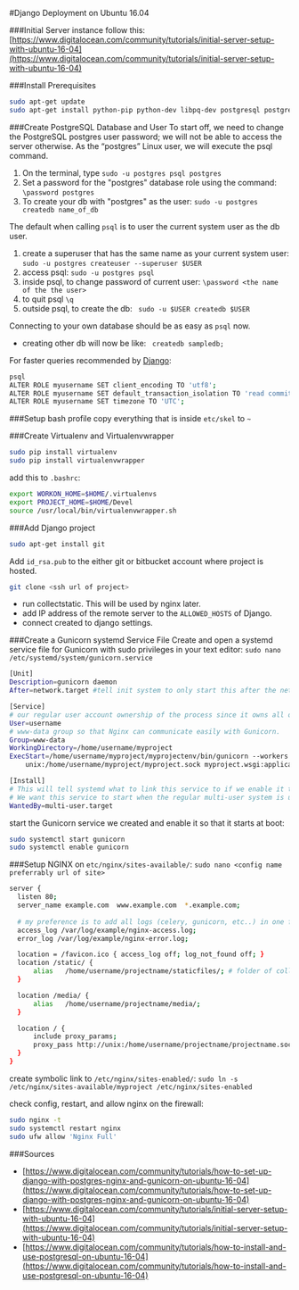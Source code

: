 #Django Deployment on Ubuntu 16.04

###Initial Server instance
follow this: [https://www.digitalocean.com/community/tutorials/initial-server-setup-with-ubuntu-16-04](https://www.digitalocean.com/community/tutorials/initial-server-setup-with-ubuntu-16-04)

###Install Prerequisites
```bash
sudo apt-get update
sudo apt-get install python-pip python-dev libpq-dev postgresql postgresql-contrib nginx
```

###Create PostgreSQL Database and User
To start off, we need to change the PostgreSQL postgres user password; we will not be able to access the server otherwise. As the “postgres” Linux user, we will execute the psql command.

1. On the terminal, type ```sudo -u postgres psql postgres```
2. Set a password for the "postgres" database role using the command: ```\password postgres```
3. To create your db with "postgres" as the user: ```sudo -u postgres createdb name_of_db```

The default when calling ```psql``` is to user the current system user as the db user.

1. create a superuser that has the same name as your current system user: ```sudo -u postgres createuser --superuser $USER```
2. access psql: ```sudo -u postgres psql```
3. inside psql, to change password of current user: ```\password <the name of the the user>```
4. to quit psql ```\q```
5. outside psql, to create the db: ``` sudo -u $USER createdb $USER```

Connecting to your own database should be as easy as ```psql``` now.
* creating other db will now be like: ``` createdb sampledb;```

For faster queries recommended by [Django](https://docs.djangoproject.com/en/1.9/ref/databases/#optimizing-postgresql-s-configuration):
```bash
psql
ALTER ROLE myusername SET client_encoding TO 'utf8';
ALTER ROLE myusername SET default_transaction_isolation TO 'read committed';
ALTER ROLE myusername SET timezone TO 'UTC';
```

###Setup bash profile
copy everything that is inside `etc/skel` to `~`

###Create Virtualenv and Virtualenvwrapper
```bash
sudo pip install virtualenv
sudo pip install virtualenvwrapper
```
add this to `.bashrc`:
```bash
export WORKON_HOME=$HOME/.virtualenvs
export PROJECT_HOME=$HOME/Devel
source /usr/local/bin/virtualenvwrapper.sh
```
###Add Django project
```bash
sudo apt-get install git
```
Add `id_rsa.pub` to the either git or bitbucket account where project is hosted.
```bash
git clone <ssh url of project>
```
* run collectstatic. This will be used by nginx later.
* add IP address of the remote server to the `ALLOWED_HOSTS` of Django.
* connect created to django settings.

###Create a Gunicorn systemd Service File
Create and open a systemd service file for Gunicorn with sudo privileges in your text editor:
`sudo nano /etc/systemd/system/gunicorn.service`
```bash
[Unit]
Description=gunicorn daemon
After=network.target #tell init system to only start this after the networking target has been reached

[Service]
# our regular user account ownership of the process since it owns all of the relevant files.
User=username
# www-data group so that Nginx can communicate easily with Gunicorn.
Group=www-data 
WorkingDirectory=/home/username/myproject
ExecStart=/home/username/myproject/myprojectenv/bin/gunicorn --workers 3 --bind \
    unix:/home/username/myproject/myproject.sock myproject.wsgi:application

[Install]
# This will tell systemd what to link this service to if we enable it to start at boot.
# We want this service to start when the regular multi-user system is up and running
WantedBy=multi-user.target
```
start the Gunicorn service we created and enable it so that it starts at boot:
```bash
sudo systemctl start gunicorn
sudo systemctl enable gunicorn
```
###Setup NGINX
on `etc/nginx/sites-available/`: `sudo nano <config name preferrably url of site>`
```bash
server {
  listen 80;
  server_name example.com  www.example.com  *.example.com;
  
  # my preference is to add all logs (celery, gunicorn, etc..) in one folder.
  access_log /var/log/example/nginx-access.log;
  error_log /var/log/example/nginx-error.log;

  location = /favicon.ico { access_log off; log_not_found off; }
  location /static/ {
      alias   /home/username/projectname/staticfiles/; # folder of collectstatic 
  }

  location /media/ {
      alias   /home/username/projectname/media/;
  }

  location / {
      include proxy_params;
      proxy_pass http://unix:/home/username/projectname/projectname.sock;
  }
}
```
create symbolic link to `/etc/nginx/sites-enabled/`: `sudo ln -s /etc/nginx/sites-available/myproject /etc/nginx/sites-enabled`

check config, restart, and allow nginx on the firewall:
```bash
sudo nginx -t
sudo systemctl restart nginx
sudo ufw allow 'Nginx Full'
```

###Sources
* [https://www.digitalocean.com/community/tutorials/how-to-set-up-django-with-postgres-nginx-and-gunicorn-on-ubuntu-16-04](https://www.digitalocean.com/community/tutorials/how-to-set-up-django-with-postgres-nginx-and-gunicorn-on-ubuntu-16-04)
* [https://www.digitalocean.com/community/tutorials/initial-server-setup-with-ubuntu-16-04](https://www.digitalocean.com/community/tutorials/initial-server-setup-with-ubuntu-16-04)
* [https://www.digitalocean.com/community/tutorials/how-to-install-and-use-postgresql-on-ubuntu-16-04](https://www.digitalocean.com/community/tutorials/how-to-install-and-use-postgresql-on-ubuntu-16-04)
